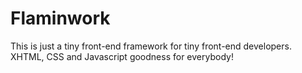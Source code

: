 # Flaminwork #

This is just a tiny front-end framework for tiny front-end developers. XHTML, CSS and Javascript goodness for everybody!